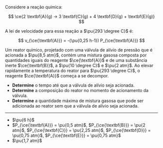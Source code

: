 Considere a reação química:

$$
\ce{2 \textbf{A}(g) -> 3 \textbf{C}(g) + 4 \textbf{D}(g) + \textbf{E}(g)}
$$

A lei de velocidade para essa reação a  $\pu{293 \degree C}$ é:

$$
v_{\ce{\textbf{A}}} = -(\pu{0,25 h-1}) P_{\ce{\textbf{A}}}
$$

Um reator químico, projetado com uma válvula de alívio de pressão que é acionada a $\pu{8,5 atm}$, contém uma mistura gasosa composta por quantidades iguais do reagente $\ce{\textbf{A}}$ e de uma substância inerte $\ce{\textbf{B}}$, a $\pu{10 \degree C}$ e $\pu{2 atm}$. Ao elevar rapidamente a temperatura do reator para $\pu{293 \degree C}$, o reagente $\ce{\textbf{A}}$ começa a se decompor.

- **Determine** o tempo até que a válvula de alívio seja acionada.
- **Determine** a composição do reator no momento de acionamento da válvula.
- **Determine** a quantidade máxima de mistura gasosa que pode ser adicionada ao reator sem que a válvula de alívio seja acionada.

---

- $\pu{6 h}$
- $P_{\ce{\textbf{A}}} = \pu{0,5 atm}$, $P_{\ce{\textbf{B}}} = \pu{2 atm}$, $P_{\ce{\textbf{C}}} = \pu{2,25 atm}$, $P_{\ce{\textbf{D}}} = \pu{0,75 atm}$, $P_{\ce{\textbf{E}}} = \pu{0,75 atm}$
- $\pu{1,7 atm}$
